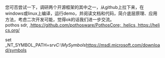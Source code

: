 您可否尝试一下，调研两个开源框架的其中之一，从github上拉下来，在windows或linux上编译，运行demo，并阅读文档和代码，简介底层原理、应用方法，考虑二次开发可能，觉得ok的话我们进一步交流。pothos sdr, ,https://github.com/pothosware/PothosCore;  helics, https://helics.org/

set _NT_SYMBOL_PATH=srv*C:\MySymbols*https://msdl.microsoft.com/download/symbols